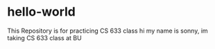 # hello-world
This Repository is for practicing CS 633 class
hi my name is sonny, im taking CS 633 class at BU

